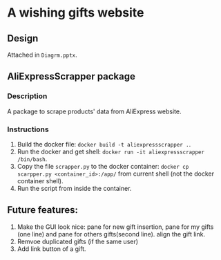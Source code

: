 # A wishing gifts website
## Design
Attached in `Diagrm.pptx`.

## AliExpressScrapper package
### Description
A package to scrape products' data from AliExpress website.

### Instructions
1. Build the docker file: `docker build -t aliexpressscrapper .`.
2. Run the docker and get shell: `docker run -it aliexpressscrapper /bin/bash`.
3. Copy the file `scrapper.py` to the docker container: `docker cp scarpper.py <container_id>:/app/` from current shell (not the docker container shell).
4. Run the script from inside the container.


## Future features:
1. Make the GUI look nice: pane for new gift insertion, pane for my gifts (one line) and pane for others gifts(second line). align the gift link.
2. Remvoe duplicated gifts (if the same user)
3. Add link button of a gift.
